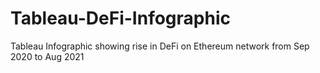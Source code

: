 # Tableau-DeFi-Infographic
Tableau Infographic showing rise in DeFi on Ethereum network from Sep 2020 to Aug 2021

